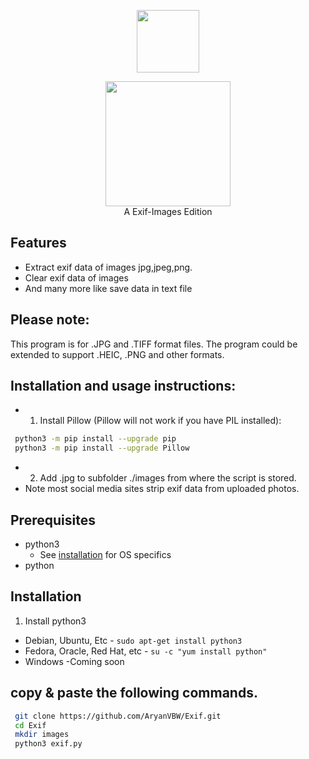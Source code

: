 
<p align="center">
<img src="https://github.com/AryanVBW/kali-Linux-Android/releases/download/1/removebackground.png" height="100">
</p>
<p align="center">
<img src="https://github.com/AryanVBW/Exif/releases/download/Exif/ExIF-Logo_BackgroundWhite.png" height="200"><br>
A Exif-Images Edition
</p>

## Features
- Extract exif data of images jpg,jpeg,png.
- Clear exif data of images 
- And many more like save data in text file
## Please note: 
 This program is for .JPG and .TIFF format files. The program could be extended to support .HEIC, .PNG and other formats.
## Installation and usage instructions:
- 1. Install Pillow (Pillow will not work if you have PIL installed):
 ```bash 
  python3 -m pip install --upgrade pip
  python3 -m pip install --upgrade Pillow
 ```
- 2. Add .jpg to subfolder ./images from where the script is stored. 
- Note most social media sites strip exif data from uploaded photos.
## Prerequisites 
 - python3
    - See [installation](#Installation) for OS specifics
 - python

## Installation 
1. Install python3
 - Debian, Ubuntu, Etc
        - `sudo apt-get install python3`
 - Fedora, Oracle, Red Hat, etc
        -  `su -c "yum install python"`
 - Windows 
      -Coming soon
## copy & paste the  following commands.
```bash
 git clone https://github.com/AryanVBW/Exif.git
 cd Exif
 mkdir images
 python3 exif.py
```
